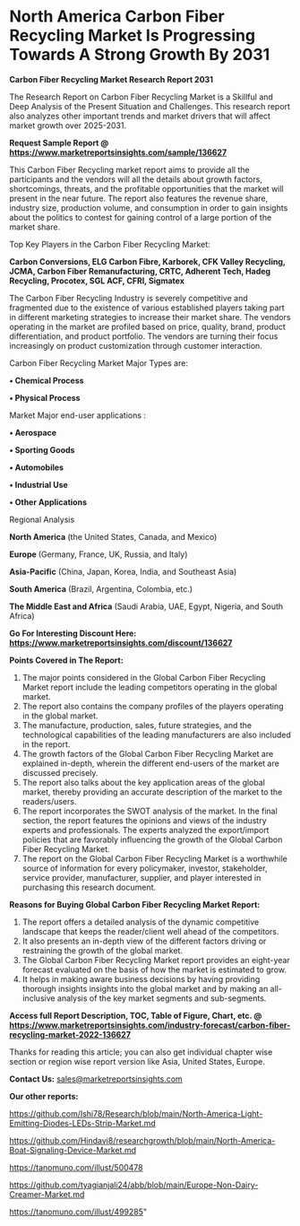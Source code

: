 # North America Carbon Fiber Recycling Market Is Progressing Towards A Strong Growth By 2031

<strong>Carbon Fiber Recycling Market Research Report 2031</strong>

The Research Report on Carbon Fiber Recycling Market is a Skillful and Deep Analysis of the Present Situation and Challenges. This research report also analyzes other important trends and market drivers that will affect market growth over 2025-2031.

<strong>Request Sample Report @ <a href=https://www.marketreportsinsights.com/sample/136627>https://www.marketreportsinsights.com/sample/136627</a></strong>

This Carbon Fiber Recycling market report aims to provide all the participants and the vendors will all the details about growth factors, shortcomings, threats, and the profitable opportunities that the market will present in the near future. The report also features the revenue share, industry size, production volume, and consumption in order to gain insights about the politics to contest for gaining control of a large portion of the market share.

Top Key Players in the Carbon Fiber Recycling Market:

<strong>Carbon Conversions, ELG Carbon Fibre, Karborek, CFK Valley Recycling, JCMA, Carbon Fiber Remanufacturing, CRTC, Adherent Tech, Hadeg Recycling, Procotex, SGL ACF, CFRI, Sigmatex</strong>

The Carbon Fiber Recycling Industry is severely competitive and fragmented due to the existence of various established players taking part in different marketing strategies to increase their market share. The vendors operating in the market are profiled based on price, quality, brand, product differentiation, and product portfolio. The vendors are turning their focus increasingly on product customization through customer interaction.

Carbon Fiber Recycling Market Major Types are:

<strong>• Chemical Process

• Physical Process</strong>

Market Major end-user applications :

<strong>• Aerospace

• Sporting Goods

• Automobiles

• Industrial Use

• Other Applications</strong>

Regional Analysis

</u><strong><b>North America</b></strong> (the United States, Canada, and Mexico)

<strong><b>Europe </b></strong>(Germany, France, UK, Russia, and Italy)

<strong><b>Asia-Pacific</b></strong> (China, Japan, Korea, India, and Southeast Asia)

<strong><b>South America</b></strong> (Brazil, Argentina, Colombia, etc.)

<strong><b>The Middle East and Africa</b></strong> (Saudi Arabia, UAE, Egypt, Nigeria, and South Africa)

<strong>Go For Interesting Discount Here: <a href=https://www.marketreportsinsights.com/discount/136627>https://www.marketreportsinsights.com/discount/136627</a></strong>

<strong>Points Covered in The Report:</strong>
<ol>
  <li>The major points considered in the Global Carbon Fiber Recycling Market report include the leading competitors operating in the global market.</li>
  <li>The report also contains the company profiles of the players operating in the global market.</li>
  <li>The manufacture, production, sales, future strategies, and the technological capabilities of the leading manufacturers are also included in the report.</li>
  <li>The growth factors of the Global Carbon Fiber Recycling Market are explained in-depth, wherein the different end-users of the market are discussed precisely.</li>
  <li>The report also talks about the key application areas of the global market, thereby providing an accurate description of the market to the readers/users.</li>
  <li>The report incorporates the SWOT analysis of the market. In the final section, the report features the opinions and views of the industry experts and professionals. The experts analyzed the export/import policies that are favorably influencing the growth of the Global Carbon Fiber Recycling Market.</li>
  <li>The report on the Global Carbon Fiber Recycling Market is a worthwhile source of information for every policymaker, investor, stakeholder, service provider, manufacturer, supplier, and player interested in purchasing this research document.</li>
</ol>
<strong>Reasons for Buying Global Carbon Fiber Recycling Market Report:</strong>

<ol>
  <li>The report offers a detailed analysis of the dynamic competitive landscape that keeps the reader/client well ahead of the competitors.</li>
  <li>It also presents an in-depth view of the different factors driving or restraining the growth of the global market.</li>
  <li>The Global Carbon Fiber Recycling Market report provides an eight-year forecast evaluated on the basis of how the market is estimated to grow.</li>
  <li>It helps in making aware business decisions by having providing thorough insights insights into the global market and by making an all-inclusive analysis of the key market segments and sub-segments.</li>
</ol>
<strong>Access full Report Description, TOC, Table of Figure, Chart, etc. @ <a href=https://www.marketreportsinsights.com/industry-forecast/carbon-fiber-recycling-market-2022-136627>https://www.marketreportsinsights.com/industry-forecast/carbon-fiber-recycling-market-2022-136627</a></strong>


Thanks for reading this article; you can also get individual chapter wise section or region wise report version like Asia, United States, Europe.

<strong>Contact Us:</strong>
sales@marketreportsinsights.com

<strong>Our other reports:</strong>

<a href=https://github.com/Ishi78/Research/blob/main/North-America-Light-Emitting-Diodes-LEDs-Strip-Market.md>https://github.com/Ishi78/Research/blob/main/North-America-Light-Emitting-Diodes-LEDs-Strip-Market.md</a>

<a href=https://github.com/Hindavi8/researchgrowth/blob/main/North-America-Boat-Signaling-Device-Market.md>https://github.com/Hindavi8/researchgrowth/blob/main/North-America-Boat-Signaling-Device-Market.md</a>

<a href=https://tanomuno.com/illust/500478>https://tanomuno.com/illust/500478</a>

<a href=https://github.com/tyagianjali24/abb/blob/main/Europe-Non-Dairy-Creamer-Market.md>https://github.com/tyagianjali24/abb/blob/main/Europe-Non-Dairy-Creamer-Market.md</a>

<a href=https://tanomuno.com/illust/499285>https://tanomuno.com/illust/499285</a>"
